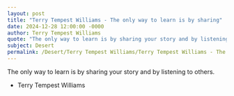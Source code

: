 ```yaml
---
layout: post
title: "Terry Tempest Williams - The only way to learn is by sharing"
date: 2024-12-28 12:00:00 -0000
author: Terry Tempest Williams
quote: "The only way to learn is by sharing your story and by listening to others."
subject: Desert
permalink: /Desert/Terry Tempest Williams/Terry Tempest Williams - The only way to learn is by sharing
---
```


The only way to learn is by sharing your story and by listening to others.

- Terry Tempest Williams
